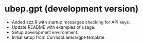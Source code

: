 # ubep.gpt (development version)

* Added zzz.R with startup messages checking for API keys.
* Update README with examples of usage.
* Setup development environment.
* Initial setup from CorradoLanera/gpt-template.
